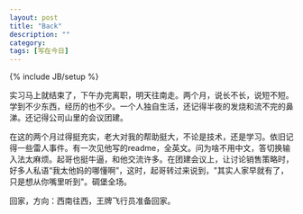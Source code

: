 ```yaml
---
layout: post
title: "Back"
description: ""
category: 
tags: [写在今日]
---
```

{% include JB/setup %}

实习马上就结束了，下午办完离职，明天往南走。两个月，说长不长，说短不短。学到不少东西，经历的也不少。一个人独自生活，还记得半夜的发烧和流不完的鼻涕。还记得公司山里的会议团建。

在这的两个月过得挺充实，老大对我的帮助挺大，不论是技术，还是学习。依旧记得一些雷人事件。有一次见他写的readme，全英文。问为啥不用中文，答切换输入法太麻烦。起哥也挺牛逼，和他交流许多。在团建会议上，让讨论销售策略时，好多人私语“我太他妈的哪懂啊”，这时，起哥转过来说到，"其实人家早就有了，只是想从你嘴里听到"。碉堡全场。

回家，方向：西南往西，王牌飞行员准备回家。
